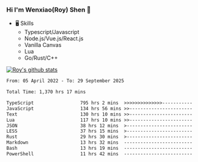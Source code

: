 ### Hi I'm Wenxiao(Roy) Shen 👋
- 🖥 Skills
  - Typescript/Javascript
  - Node.js/Vue.js/React.js
  - Vanilla Canvas
  - Lua
  - Go/Rust/C++

[![Roy's github stats](https://github-readme-stats.vercel.app/api?username=RoyShen12&show_icons=true&theme=radical&hide=prs,contribs)](https://github.com/anuraghazra/github-readme-stats)
<!--START_SECTION:waka-->

```txt
From: 05 April 2022 - To: 29 September 2025

Total Time: 1,370 hrs 17 mins

TypeScript                 795 hrs 2 mins  >>>>>>>>>>>>>>-----------   57.54 %
JavaScript                 134 hrs 56 mins >>-----------------------   09.77 %
Text                       130 hrs 10 mins >>-----------------------   09.42 %
Lua                        117 hrs 10 mins >>-----------------------   08.48 %
JSON                       38 hrs 12 mins  >------------------------   02.77 %
LESS                       37 hrs 15 mins  >------------------------   02.70 %
Rust                       29 hrs 30 mins  >------------------------   02.14 %
Markdown                   13 hrs 32 mins  -------------------------   00.98 %
Bash                       13 hrs 19 mins  -------------------------   00.96 %
PowerShell                 11 hrs 42 mins  -------------------------   00.85 %
```

<!--END_SECTION:waka-->
